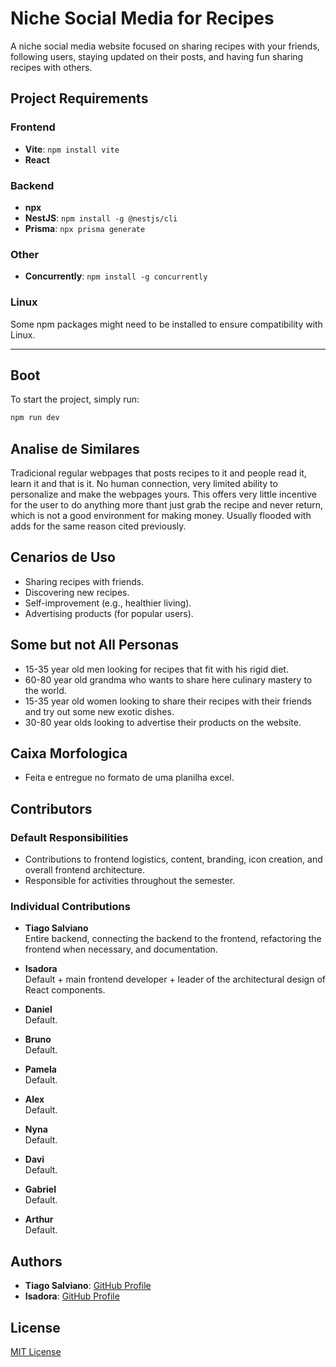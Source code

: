 # Niche Social Media for Recipes

A niche social media website focused on sharing recipes with your friends, following users, staying updated on their posts, and having fun sharing recipes with others.

## Project Requirements

### Frontend
- **Vite**: `npm install vite`
- **React**

### Backend
- **npx**
- **NestJS**: `npm install -g @nestjs/cli`
- **Prisma**: `npx prisma generate`

### Other
- **Concurrently**: `npm install -g concurrently`

### Linux
Some npm packages might need to be installed to ensure compatibility with Linux.

---

## Boot

To start the project, simply run:
```bash
npm run dev
```


## Analise de Similares
Tradicional regular webpages that posts recipes to it and people read it, learn it and that is it. No human connection, very limited ability to personalize and make the webpages yours. This offers very little incentive for the user to do anything more thant just grab the recipe and never return, which is not a good environment for making money. Usually flooded with adds for the same reason cited previously.

## Cenarios de Uso
- Sharing recipes with friends.
- Discovering new recipes.
- Self-improvement (e.g., healthier living).
- Advertising products (for popular users).

## Some but not All Personas
- 15-35 year old men looking for recipes that fit with his rigid diet.
- 60-80 year old grandma who wants to share here culinary mastery to the world.
- 15-35 year old women looking to share their recipes with their friends and try out some new exotic dishes.
- 30-80 year olds looking to advertise their products on the website.

## Caixa Morfologica 
- Feita e entregue no formato de uma planilha excel.

## Contributors
### Default Responsibilities
- Contributions to frontend logistics, content, branding, icon creation, and overall frontend architecture.
- Responsible for activities throughout the semester.

### Individual Contributions
- **Tiago Salviano**  
  Entire backend, connecting the backend to the frontend, refactoring the frontend when necessary, and documentation.

- **Isadora**  
  Default + main frontend developer + leader of the architectural design of React components.

- **Daniel**  
  Default.

- **Bruno**  
  Default.

- **Pamela**  
  Default.

- **Alex**  
  Default.

- **Nyna**  
  Default.

- **Davi**  
  Default.

- **Gabriel**  
  Default.

- **Arthur**  
  Default.

## Authors
- **Tiago Salviano**: [GitHub Profile](https://github.com/TmSalviano)
- **Isadora**: [GitHub Profile](https://github.com/isfl1)

## License
[MIT License](https://mit-license.org/)
